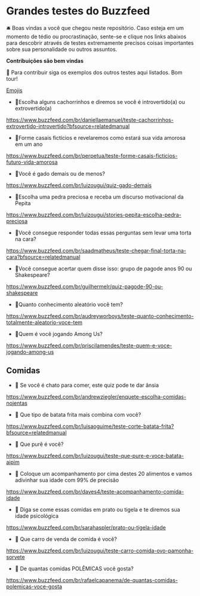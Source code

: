# Grandes testes do Buzzfeed

🛎️ Boas vindas a você que chegou neste repositório. Caso esteja em um momento de tédio ou procrastinação, sente-se e clique nos links abaixos para descobrir através de testes extremamente precisos coisas importantes sobre sua personalidade ou outros assuntos.

**Contribuições são bem vindas**

🚨 Para contribuir siga os exemplos dos outros testes aqui listados. Bom tour!

[Emojis](https://github.com/ikatyang/emoji-cheat-sheet/blob/master/README.md)


* 📝Escolha alguns cachorrinhos e diremos se você é introvertido(a) ou extrovertido(a)

https://www.buzzfeed.com/br/daniellaemanuel/teste-cachorrinhos-extrovertido-introvertido?bfsource=relatedmanual


* 📝Forme casais fictícios e revelaremos como estará sua vida amorosa em um ano

https://www.buzzfeed.com/br/perpetua/teste-forme-casais-ficticios-futuro-vida-amorosa


* 📝Você é gado demais ou de menos?

https://www.buzzfeed.com/br/luizougui/quiz-gado-demais


* 📝Escolha uma pedra preciosa e receba um discurso motivacional da Pepita

https://www.buzzfeed.com/br/luizougui/stories-pepita-escolha-pedra-preciosa


* 📝Você consegue responder todas essas perguntas sem levar uma torta na cara?

https://www.buzzfeed.com/br/saadmatheus/teste-chegar-final-torta-na-cara?bfsource=relatedmanual


* 📝Você consegue acertar quem disse isso: grupo de pagode anos 90 ou Shakespeare?

https://www.buzzfeed.com/br/guilhermelr/quiz-pagode-90-ou-shakespeare


* 📝Quanto conhecimento aleatório você tem?

https://www.buzzfeed.com/br/audreyworboys/teste-quanto-conhecimento-totalmente-aleatorio-voce-tem


* 📝Quem é você jogando Among Us?

https://www.buzzfeed.com/br/priscilamendes/teste-quem-e-voce-jogando-among-us


## Comidas

* 🤢 Se você é chato para comer, este quiz pode te dar ânsia

https://www.buzzfeed.com/br/andrewziegler/enquete-escolha-comidas-nojentas


* 🍟 Que tipo de batata frita mais combina com você? 

https://www.buzzfeed.com/br/luisaoguime/teste-corte-batata-frita?bfsource=relatedmanual



* 🥔 Que purê é você? 

https://www.buzzfeed.com/br/luizougui/teste-que-pure-e-voce-batata-aipim


* 🍯 Coloque um acompanhamento por cima destes 20 alimentos e vamos adivinhar sua idade com 99% de precisão 

https://www.buzzfeed.com/br/daves4/teste-acompanhamento-comida-idade


* 🥣 Diga se come essas comidas em prato ou tigela e te diremos sua idade psicológica

https://www.buzzfeed.com/br/sarahaspler/prato-ou-tigela-idade


* 🚗 Que carro de venda de comida é você?

https://www.buzzfeed.com/br/luizougui/teste-carro-comida-ovo-pamonha-sorvete


* 🤯 De quantas comidas POLÊMICAS você gosta?

https://www.buzzfeed.com/br/rafaelcapanema/de-quantas-comidas-polemicas-voce-gosta


